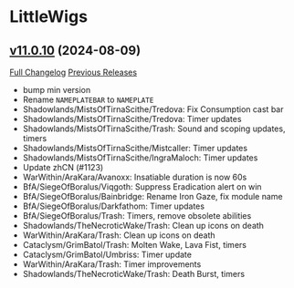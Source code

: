 # LittleWigs

## [v11.0.10](https://github.com/BigWigsMods/LittleWigs/tree/v11.0.10) (2024-08-09)
[Full Changelog](https://github.com/BigWigsMods/LittleWigs/compare/v11.0.9...v11.0.10) [Previous Releases](https://github.com/BigWigsMods/LittleWigs/releases)

- bump min version  
- Rename `NAMEPLATEBAR` to `NAMEPLATE`  
- Shadowlands/MistsOfTirnaScithe/Tredova: Fix Consumption cast bar  
- Shadowlands/MistsOfTirnaScithe/Tredova: Timer updates  
- Shadowlands/MistsOfTirnaScithe/Trash: Sound and scoping updates, timers  
- Shadowlands/MistsOfTirnaScithe/Mistcaller: Timer updates  
- Shadowlands/MistsOfTirnaScithe/IngraMaloch: Timer updates  
- Update zhCN (#1123)  
- WarWithin/AraKara/Avanoxx: Insatiable duration is now 60s  
- BfA/SiegeOfBoralus/Viqgoth: Suppress Eradication alert on win  
- BfA/SiegeOfBoralus/Bainbridge: Rename Iron Gaze, fix module name  
- BfA/SiegeOfBoralus/Darkfathom: Timer updates  
- BfA/SiegeOfBoralus/Trash: Timers, remove obsolete abilities  
- Shadowlands/TheNecroticWake/Trash: Clean up icons on death  
- WarWithin/AraKara/Trash: Clean up icons on death  
- Cataclysm/GrimBatol/Trash: Molten Wake, Lava Fist, timers  
- Cataclysm/GrimBatol/Umbriss: Timer update  
- WarWithin/AraKara/Trash: Timer improvements  
- Shadowlands/TheNecroticWake/Trash: Death Burst, timers  
